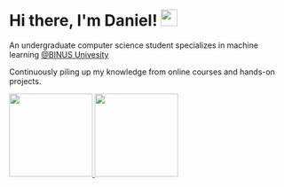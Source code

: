 # Hi there, I'm Daniel! <img src="https://raw.githubusercontent.com/MartinHeinz/MartinHeinz/master/wave.gif" width="30px" style="max-width:100%;">

An undergraduate computer science student specializes in machine learning [@BINUS Univesity](https://binus.ac.id/)

Continuously piling up my knowledge from online courses and hands-on projects.
 
<a href="https://github.com/dzniel">
  <img height="150em" src="https://github-readme-stats.vercel.app/api?username=dzniel&theme=buefy&show_icons=true"/>
  <img height="150em" src="https://github-readme-stats.vercel.app/api/top-langs/?username=dzniel&theme=buefy&layout=compact"/>
 </a>
            
            
<!--
**dzniel/dzniel** is a ✨ _special_ ✨ repository because its `README.md` (this file) appears on your GitHub profile.

Here are some ideas to get you started:

- 🔭 I’m currently working on ...
- 🌱 I’m currently learning ...
- 👯 I’m looking to collaborate on ...
- 🤔 I’m looking for help with ...
- 💬 Ask me about ...
- 📫 How to reach me: ...
- 😄 Pronouns: ...
- ⚡ Fun fact: ...
-->
